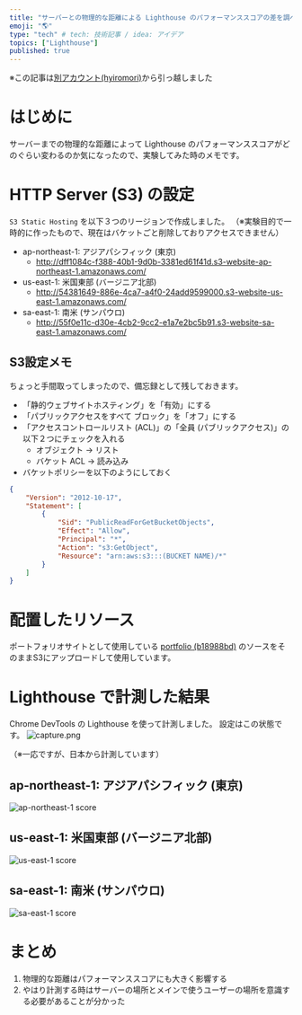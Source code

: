 ```yaml
---
title: "サーバーとの物理的な距離による Lighthouse のパフォーマンススコアの差を調べてみた"
emoji: "🌎"
type: "tech" # tech: 技術記事 / idea: アイデア
topics: ["Lighthouse"]
published: true
---
```


※この記事は[別アカウント(hyiromori)](https://zenn.dev/hyiromori/articles/a80361ae13f26ccabfaf)から引っ越しました

# はじめに

サーバーまでの物理的な距離によって Lighthouse のパフォーマンススコアがどのぐらい変わるのか気になったので、実験してみた時のメモです。



# HTTP Server (S3) の設定

`S3 Static Hosting` を以下３つのリージョンで作成しました。
（※実験目的で一時的に作ったもので、現在はバケットごと削除しておりアクセスできません）

- ap-northeast-1: アジアパシフィック (東京)
  - http://dff1084c-f388-40b1-9d0b-3381ed61f41d.s3-website-ap-northeast-1.amazonaws.com/
- us-east-1: 米国東部 (バージニア北部)
  -  http://54381649-886e-4ca7-a4f0-24add9599000.s3-website-us-east-1.amazonaws.com/
- sa-east-1: 南米 (サンパウロ)
  - http://55f0e11c-d30e-4cb2-9cc2-e1a7e2bc5b91.s3-website-sa-east-1.amazonaws.com/

## S3設定メモ

ちょっと手間取ってしまったので、備忘録として残しておきます。

- 「静的ウェブサイトホスティング」を「有効」にする
- 「パブリックアクセスをすべて ブロック」を「オフ」にする
- 「アクセスコントロールリスト (ACL)」の「全員 (パブリックアクセス)」の以下２つにチェックを入れる
  - オブジェクト → リスト
  - バケット ACL → 読み込み
- バケットポリシーを以下のようにしておく

```json
{
    "Version": "2012-10-17",
    "Statement": [
        {
            "Sid": "PublicReadForGetBucketObjects",
            "Effect": "Allow",
            "Principal": "*",
            "Action": "s3:GetObject",
            "Resource": "arn:aws:s3:::(BUCKET NAME)/*"
        }
    ]
}
```



# 配置したリソース

ポートフォリオサイトとして使用している [portfolio (b18988bd)](https://github.com/mryhryki/portfolio/tree/b18988bd089c915398ab79e154bd8087fc93142e) のソースをそのままS3にアップロードして使用しています。



# Lighthouse で計測した結果

Chrome DevTools の Lighthouse を使って計測しました。
設定はこの状態です。
![capture.png](https://i.gyazo.com/8255724d0abe9da04bd7b5257c6977dd.png)

（※一応ですが、日本から計測しています）

## ap-northeast-1: アジアパシフィック (東京)

![ap-northeast-1 score](https://i.gyazo.com/8c3b909047af36b0e1efd9b1ae38a439.png)

## us-east-1: 米国東部 (バージニア北部)

![us-east-1 score](https://i.gyazo.com/faa615226e9a6b03c666724d53a4cd20.png)

## sa-east-1: 南米 (サンパウロ)

![sa-east-1 score](https://i.gyazo.com/fe9af630ff8e175d885620b7b1890ad3.png)

# まとめ

1. 物理的な距離はパフォーマンススコアにも大きく影響する
2. やはり計測する時はサーバーの場所とメインで使うユーザーの場所を意識する必要があることが分かった
